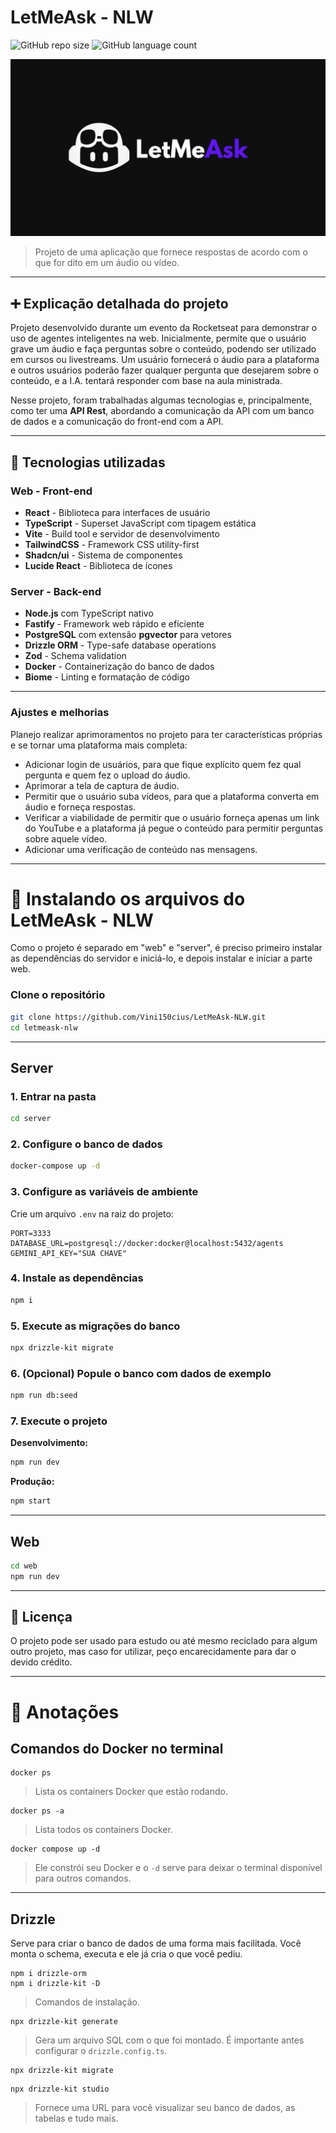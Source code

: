 # LetMeAsk - NLW

![GitHub repo size](https://img.shields.io/github/repo-size/Vini150cius/LetMeAsk-NLW?style=for-the-badge)
![GitHub language count](https://img.shields.io/github/languages/count/Vini150cius/LetMeAsk-NLW?style=for-the-badge)

<img src="./LogoLetMeAsk-NLW.png" alt="Logo do projeto">

> Projeto de uma aplicação que fornece respostas de acordo com o que for dito em um áudio ou vídeo.

-----

## ➕ Explicação detalhada do projeto

Projeto desenvolvido durante um evento da Rocketseat para demonstrar o uso de agentes inteligentes na web. Inicialmente, permite que o usuário grave um áudio e faça perguntas sobre o conteúdo, podendo ser utilizado em cursos ou livestreams. Um usuário fornecerá o áudio para a plataforma e outros usuários poderão fazer qualquer pergunta que desejarem sobre o conteúdo, e a I.A. tentará responder com base na aula ministrada.

Nesse projeto, foram trabalhadas algumas tecnologias e, principalmente, como ter uma **API Rest**, abordando a comunicação da API com um banco de dados e a comunicação do front-end com a API.

-----

## 🔧 Tecnologias utilizadas

### Web - Front-end

  - **React** - Biblioteca para interfaces de usuário
  - **TypeScript** - Superset JavaScript com tipagem estática
  - **Vite** - Build tool e servidor de desenvolvimento
  - **TailwindCSS** - Framework CSS utility-first
  - **Shadcn/ui** - Sistema de componentes
  - **Lucide React** - Biblioteca de ícones

### Server - Back-end

  - **Node.js** com TypeScript nativo
  - **Fastify** - Framework web rápido e eficiente
  - **PostgreSQL** com extensão **pgvector** para vetores
  - **Drizzle ORM** - Type-safe database operations
  - **Zod** - Schema validation
  - **Docker** - Containerização do banco de dados
  - **Biome** - Linting e formatação de código

-----

### Ajustes e melhorias

Planejo realizar aprimoramentos no projeto para ter características próprias e se tornar uma plataforma mais completa:

  - Adicionar login de usuários, para que fique explícito quem fez qual pergunta e quem fez o upload do áudio.
  - Aprimorar a tela de captura de áudio.
  - Permitir que o usuário suba vídeos, para que a plataforma converta em áudio e forneça respostas.
  - Verificar a viabilidade de permitir que o usuário forneça apenas um link do YouTube e a plataforma já pegue o conteúdo para permitir perguntas sobre aquele vídeo.
  - Adicionar uma verificação de conteúdo nas mensagens.

-----

# 🚀 Instalando os arquivos do LetMeAsk - NLW

Como o projeto é separado em "web" e "server", é preciso primeiro instalar as dependências do servidor e iniciá-lo, e depois instalar e iniciar a parte web.

### Clone o repositório

```bash
git clone https://github.com/Vini150cius/LetMeAsk-NLW.git
cd letmeask-nlw
```

-----

## Server

### 1\. Entrar na pasta

```bash
cd server
```

### 2\. Configure o banco de dados

```bash
docker-compose up -d
```

### 3\. Configure as variáveis de ambiente

Crie um arquivo `.env` na raiz do projeto:

```env
PORT=3333
DATABASE_URL=postgresql://docker:docker@localhost:5432/agents
GEMINI_API_KEY="SUA CHAVE"
```

### 4\. Instale as dependências

```bash
npm i
```

### 5\. Execute as migrações do banco

```bash
npx drizzle-kit migrate
```

### 6\. (Opcional) Popule o banco com dados de exemplo

```bash
npm run db:seed
```

### 7\. Execute o projeto

**Desenvolvimento:**

```bash
npm run dev
```

**Produção:**

```bash
npm start
```

-----

## Web

```bash
cd web
npm run dev
```

-----

## 📝 Licença

O projeto pode ser usado para estudo ou até mesmo reciclado para algum outro projeto, mas caso for utilizar, peço encarecidamente para dar o devido crédito.

-----

# 📖 Anotações

## Comandos do Docker no terminal

```shell
docker ps
```

> Lista os containers Docker que estão rodando.

```shell
docker ps -a
```

> Lista todos os containers Docker.

```shell
docker compose up -d
```

> Ele constrói seu Docker e o `-d` serve para deixar o terminal disponível para outros comandos.

-----

## Drizzle

Serve para criar o banco de dados de uma forma mais facilitada. Você monta o schema, executa e ele já cria o que você pediu.

```shell
npm i drizzle-orm
npm i drizzle-kit -D
```

> Comandos de instalação.

```shell
npx drizzle-kit generate
```

> Gera um arquivo SQL com o que foi montado. É importante antes configurar o `drizzle.config.ts`.

```shell
npx drizzle-kit migrate
```

```shell
npx drizzle-kit studio
```

> Fornece uma URL para você visualizar seu banco de dados, as tabelas e tudo mais.